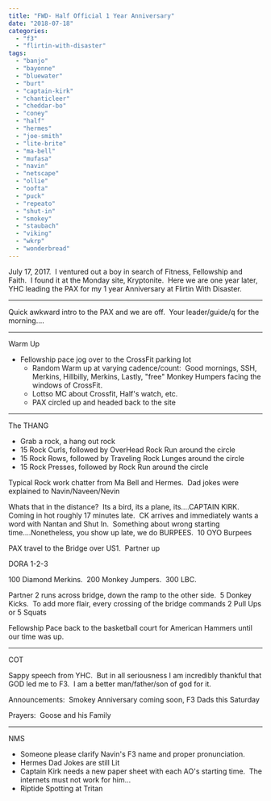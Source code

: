 ```yaml
---
title: "FWD- Half Official 1 Year Anniversary"
date: "2018-07-18"
categories: 
  - "f3"
  - "flirtin-with-disaster"
tags: 
  - "banjo"
  - "bayonne"
  - "bluewater"
  - "burt"
  - "captain-kirk"
  - "chanticleer"
  - "cheddar-bo"
  - "coney"
  - "half"
  - "hermes"
  - "joe-smith"
  - "lite-brite"
  - "ma-bell"
  - "mufasa"
  - "navin"
  - "netscape"
  - "ollie"
  - "oofta"
  - "puck"
  - "repeato"
  - "shut-in"
  - "smokey"
  - "staubach"
  - "viking"
  - "wkrp"
  - "wonderbread"
---
```


July 17, 2017.  I ventured out a boy in search of Fitness, Fellowship and Faith.  I found it at the Monday site, Kryptonite.  Here we are one year later, YHC leading the PAX for my 1 year Anniversary at Flirtin With Disaster.

* * *

Quick awkward intro to the PAX and we are off.  Your leader/guide/q for the morning....

* * *

Warm Up

- Fellowship pace jog over to the CrossFit parking lot
    - Random Warm up at varying cadence/count:  Good mornings, SSH, Merkins, Hillbilly, Merkins, Lastly, "free" Monkey Humpers facing the windows of CrossFit.
    - Lottso MC about Crossfit, Half's watch, etc.
    - PAX circled up and headed back to the site

* * *

The THANG

- Grab a rock, a hang out rock
- 15 Rock Curls, followed by OverHead Rock Run around the circle
- 15 Rock Rows, followed by Traveling Rock Lunges around the circle
- 15 Rock Presses, followed by Rock Run around the circle

Typical Rock work chatter from Ma Bell and Hermes.  Dad jokes were explained to Navin/Naveen/Nevin

Whats that in the distance?  Its a bird, its a plane, its....CAPTAIN KIRK.  Coming in hot roughly 17 minutes late.  CK arrives and immediately wants a word with Nantan and Shut In.  Something about wrong starting time....Nonetheless, you show up late, we do BURPEES.  10 OYO Burpees

PAX travel to the Bridge over US1.  Partner up

DORA 1-2-3

100 Diamond Merkins.  200 Monkey Jumpers.  300 LBC.

Partner 2 runs across bridge, down the ramp to the other side.  5 Donkey Kicks.  To add more flair, every crossing of the bridge commands 2 Pull Ups or 5 Squats

Fellowship Pace back to the basketball court for American Hammers until our time was up.

* * *

COT

Sappy speech from YHC.  But in all seriousness I am incredibly thankful that GOD led me to F3.  I am a better man/father/son of god for it.

Announcements:  Smokey Anniversary coming soon, F3 Dads this Saturday

Prayers:  Goose and his Family

* * *

NMS

- Someone please clarify Navin's F3 name and proper pronunciation.
- Hermes Dad Jokes are still Lit
- Captain Kirk needs a new paper sheet with each AO's starting time.  The internets must not work for him...
- Riptide Spotting at Tritan

